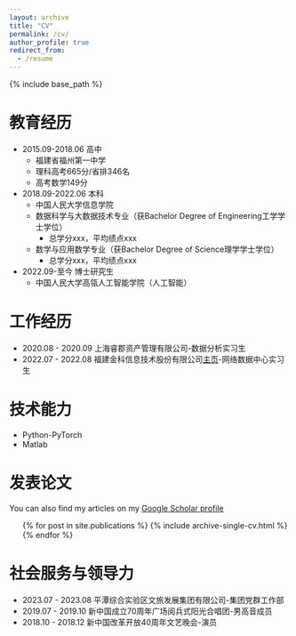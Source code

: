 ```yaml
---
layout: archive
title: "CV"
permalink: /cv/
author_profile: true
redirect_from:
  - /resume
---
```


{% include base_path %}

教育经历
======
* 2015.09-2018.06    高中
    * 福建省福州第一中学
    * 理科高考665分/省排346名
    * 高考数学149分
* 2018.09-2022.06    本科
    * 中国人民大学信息学院
    * 数据科学与大数据技术专业（获Bachelor Degree of Engineering工学学士学位）
        * 总学分xxx，平均绩点xxx
    * 数学与应用数学专业（获Bachelor Degree of Science理学学士学位）
        * 总学分xxx，平均绩点xxx
* 2022.09-至今    博士研究生
    * 中国人民大学高瓴人工智能学院（人工智能）

工作经历
======
* 2020.08 - 2020.09 上海睿郡资产管理有限公司-数据分析实习生
* 2022.07 - 2022.08 福建金科信息技术股份有限公司[主页](https://www.goldtech.com.cn/)-网络数据中心实习生

技术能力
======
* Python-PyTorch
* Matlab

发表论文
======

You can also find my articles on my [Google Scholar profile]({{site.author.googlescholar}})


  <ul>{% for post in site.publications %}
    {% include archive-single-cv.html %}
  {% endfor %}</ul>
  

社会服务与领导力
======
* 2023.07 - 2023.08 平潭综合实验区文旅发展集团有限公司-集团党群工作部
* 2019.07 - 2019.10 新中国成立70周年广场阅兵式阳光合唱团-男高音成员
* 2018.10 - 2018.12 新中国改革开放40周年文艺晚会-演员